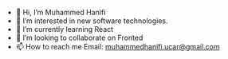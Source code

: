 - 👋 Hi, I’m Muhammed Hanifi
- 👀 I’m interested in new software technologies.
- 🌱 I’m currently learning React
- 💞️ I’m looking to collaborate on Fronted
- 📫 How to reach me Email: muhammedhanifi.ucar@gmail.com

<!---
muhammedhanifi38/muhammedhanifi38 is a ✨ special ✨ repository because its `README.md` (this file) appears on your GitHub profile.
You can click the Preview link to take a look at your changes.
--->

